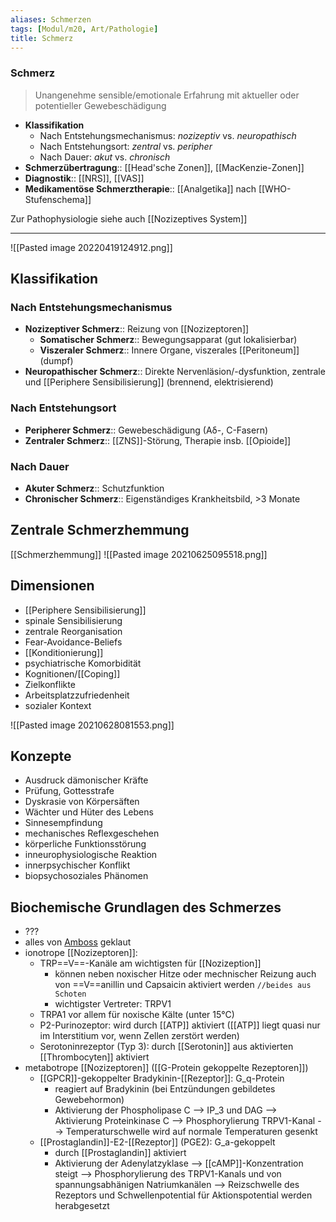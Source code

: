 ```yaml
---
aliases: Schmerzen
tags: [Modul/m20, Art/Pathologie]
title: Schmerz
---
```

### Schmerz
> Unangenehme sensible/emotionale Erfahrung mit aktueller oder potentieller Gewebeschädigung
- **Klassifikation**
	- Nach Entstehungsmechanismus: *nozizeptiv* vs. *neuropathisch*
	- Nach Entstehungsort: *zentral* vs. *peripher*
	- Nach Dauer: *akut* vs. *chronisch*
- **Schmerzübertragung**:: [[Head'sche Zonen]], [[MacKenzie-Zonen]]
- **Diagnostik**:: [[NRS]], [[VAS]]
- **Medikamentöse Schmerztherapie**:: [[Analgetika]] nach [[WHO-Stufenschema]]

Zur Pathophysiologie siehe auch [[Nozizeptives System]]

---
![[Pasted image 20220419124912.png]]

## Klassifikation
### Nach Entstehungsmechanismus
- **Nozizeptiver Schmerz**:: Reizung von [[Nozizeptoren]]
	- **Somatischer Schmerz**:: Bewegungsapparat (gut lokalisierbar)
	- **Viszeraler Schmerz**:: Innere Organe, viszerales [[Peritoneum]] (dumpf)
- **Neuropathischer Schmerz**:: Direkte Nervenläsion/-dysfunktion, zentrale und [[Periphere Sensibilisierung]] (brennend, elektrisierend)
### Nach Entstehungsort
- **Peripherer Schmerz**:: Gewebeschädigung (Aδ-, C-Fasern)
- **Zentraler Schmerz**:: [[ZNS]]-Störung, Therapie insb. [[Opioide]]
### Nach Dauer
- **Akuter Schmerz**:: Schutzfunktion
- **Chronischer Schmerz**:: Eigenständiges Krankheitsbild, >3 Monate




## Zentrale Schmerzhemmung
[[Schmerzhemmung]]
![[Pasted image 20210625095518.png]]

## Dimensionen
- [[Periphere Sensibilisierung]]
- spinale Sensibilisierung 
- zentrale Reorganisation 
- Fear-Avoidance-Beliefs 
- [[Konditionierung]] 
- psychiatrische Komorbidität 
- Kognitionen/[[Coping]] 
- Zielkonflikte 
- Arbeitsplatzzufriedenheit 
- sozialer Kontext

![[Pasted image 20210628081553.png]]

## Konzepte
- Ausdruck dämonischer Kräfte 
- Prüfung, Gottesstrafe 
- Dyskrasie von Körpersäften 
- Wächter und Hüter des Lebens 
- Sinnesempfindung 
- mechanisches Reflexgeschehen 
- körperliche Funktionsstörung 
- inneurophysiologische Reaktion 
- innerpsychischer Konflikt 
- biopsychosoziales Phänomen

## Biochemische Grundlagen des Schmerzes
- ???
- alles von [Amboss](https://next.amboss.com/de/article/Do01VS#Z0e7bd1c4878e32f83ff49a5c046e6449) geklaut
- ionotrope [[Nozizeptoren]]:
	- TRP==V==-Kanäle am wichtigsten für [[Nozizeption]]
		- können neben noxischer Hitze oder mechnischer Reizung auch von ==V==anillin und Capsaicin aktiviert werden `//beides aus Schoten`
		- wichtigster Vertreter: TRPV1
	- TRPA1 vor allem für noxische Kälte (unter 15°C)
	- P2-Purinozeptor: wird durch [[ATP]] aktiviert ([[ATP]] liegt quasi nur im Interstitium vor, wenn Zellen zerstört werden)
	- Serotoninrezeptor (Typ 3): durch [[Serotonin]] aus aktivierten [[Thrombocyten]] aktiviert
- metabotrope [[Nozizeptoren]] ([[G-Protein gekoppelte Rezeptoren]])
	- [[GPCR]]-gekoppelter Bradykinin-[[Rezeptor]]: G_q-Protein
		- reagiert auf Bradykinin (bei Entzündungen gebildetes Gewebehormon)
		- Aktivierung der Phospholipase C --> IP_3 und DAG --> Aktivierung Proteinkinase C --> Phosphorylierung TRPV1-Kanal --> Temperaturschwelle wird auf normale Temperaturen gesenkt
	- [[Prostaglandin]]-E2-[[Rezeptor]] (PGE2): G_a-gekoppelt
		- durch [[Prostaglandin]] aktiviert
		- Aktivierung der Adenylatzyklase --> [[cAMP]]-Konzentration steigt --> Phosphorylierung des TRPV1-Kanals und von spannungsabhänigen Natriumkanälen --> Reizschwelle des Rezeptors und Schwellenpotential für Aktionspotential werden herabgesetzt
